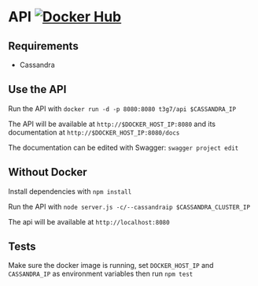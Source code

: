 # API [![Docker Hub](https://img.shields.io/badge/docker-ready-blue.svg)](https://registry.hub.docker.com/u/t3g7/api/)

## Requirements

- Cassandra

## Use the API

Run the API with `docker run -d -p 8080:8080 t3g7/api $CASSANDRA_IP`

The API will be available at `http://$DOCKER_HOST_IP:8080` and its documentation at `http://$DOCKER_HOST_IP:8080/docs`

The documentation can be edited with Swagger: `swagger project edit`

## Without Docker

Install dependencies with `npm install`

Run the API with `node server.js -c/--cassandraip $CASSANDRA_CLUSTER_IP`

The api will be available at `http://localhost:8080`

## Tests

Make sure the docker image is running, set `DOCKER_HOST_IP` and `CASSANDRA_IP` as environment variables then run `npm test`
